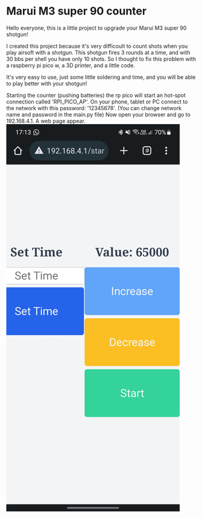 # Marui M3 super 90 counter

Hello everyone, this is a little project to upgrade your Marui M3 super 90 shotgun!

I created this project because it's very difficoult to count shots when you play airsoft with a shotgun.
This shotgun fires 3 rounds at a time, and with 30 bbs per shell you have only 10 shots.
So I thought to fix this problem with a raspberry pi pico w, a 3D printer, and a little code.

It's very easy to use, just some little soldering and time, and you will be able to play better with your shotgun!

Starting the counter (pushing batteries) the rp pico will start an hot-spot connection called 'RPI_PICO_AP'.
On your phone, tablet or PC connect to the network with this password: '12345678'. (You can change network name and password in the main.py file)
Now open your browser and go to 192.168.4.1. A web page appear.
![Immagine](/img/Screenshot_20230714_171331_Chrome.jpg)
